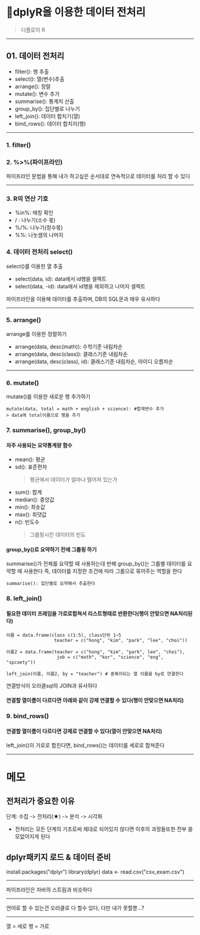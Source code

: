 # 🔎dplyR을 이용한 데이터 전처리

> 디플로이 R

---

## 01. 데이터 전처리

- filter(): 행 추출
- select(): 열(변수)추출
- arrange(): 정렬
- mutate(): 변수 추가
- summarise(): 통계치 산출
- group_by(): 집단별로 나누기
- left_join(): 데이터 합치기(열)
- bind_rows(): 데이터 합치지(행)

---

### 1. filter()

### 2. %>%(파이프라인)

파이프라인 문법을 통해 내가 하고싶은 순서대로 연속적으로 데이터를 처리 할 수 있다

---

### 3. R의 연산 기호

- %in%: 매칭 확인
- / : 나누기(소수 몫)
- %/%: 나누기(정수몫)
- %%: 나눗셈의 나머지

### 4. 데이터 전처리 select()

select()를 이용한 열 추출

- select(data, id): data에서 id행을 셀렉트
- select(data, -id): data에서 id행을 제외하고 나머지 셀렉트

파이프라인을 이용해 데이터를 추출하며, DB의 SQL문과 매우 유사하다

---

### 5. arrange()

arrange를 이용한 정렬하기

- arrange(data, desc(math)): 수학기준 내림차순
- arrange(data, desc(class)): 클래스기준 내림차순
- arrange(data, desc(class), id): 클래스기준 내림차순, 아이디 오름차순

---

### 6. mutate()

mutate()를 이용한 새로운 행 추가하기

```
mutate(data, total = math + english + science): #합계변수 추가
> data에 total이름으로 행을 추가
```

### 7. summarise(), group_by()

#### 자주 사용되는 요약통계량 함수

- mean(): 평균
- sd(): 표준편차
  > 평균에서 데이터가 얼마나 떨어져 있는가
- sum(): 합계
- median(): 중앙값
- min(): 최솟값
- max(): 최댓값
- n(): 빈도수
  > 그룹핑시킨 데이터의 빈도

#### group_by()로 요약하기 전에 그룹핑 하기

summarise()가 전체를 요약할 때 사용하는대 반해 group_by()는 그룹별 데이터를 요약할 때 사용한다
즉, 데이터를 지정한 조건에 따라 그룹으로 묶어주는 역할을 한다

`summarise(): 집단별로 요약해서 추출한다`

### 8. left_join()

#### 필요한 데이터 프레임을 가로로합쳐서 리스트형태로 반환한다(행이 안맞으면 NA처리된다)

```
이름 = data.frame(class c(1:5), class단위 1~5
                  teacher = c("hong", "kim", "park", "lee", "choi"))

이름2 = data.frame(teacher = c("hong", "kim", "park", lee", "choi"),
                   job = c("math", "kor", "science", "eng", "spcoety"))

left_join(이름, 이름2, by = "teacher") # 중복이되는 열 이름을 by로 연결한다
```

연결방식이 오라클sql의 JOIN과 유사하다

#### 연결할 열이름이 다르다면 아래와 같이 강제 연결할 수 있다(행이 안맞으면 NA처리)

### 9. bind_rows()

#### 연결할 열이름이 다르다면 강제로 연결할 수 있다(열이 안맞으면 NA처리)

left_join()이 가로로 합친다면, bind_rows()는 데이터를 세로로 합쳐준다

---

# 메모

## 전처리가 중요한 이유

단계: 수집 -> 전처리(★) -> 분석 -> 시각화

- 전처리는 모든 단계의 기초로써 제대로 되어있지 않다면 이후의 과정들또한 전부 쓸모없어지게 된다

## dplyr패키지 로드 & 데이터 준비

install.packages("dplyr")
library(dplyr)
data <- read.csv("csv_exam.csv")

---

파이프라인은 자바의 스트림과 비슷하다

---

언어로 할 수 있는건 오라클로 다 할수 있다, 다만 내가 못할뿐...?

---

열 = 세로
행 = 가로
